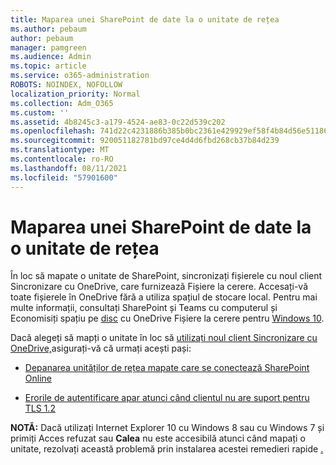 ```yaml
---
title: Maparea unei SharePoint de date la o unitate de rețea
ms.author: pebaum
author: pebaum
manager: pamgreen
ms.audience: Admin
ms.topic: article
ms.service: o365-administration
ROBOTS: NOINDEX, NOFOLLOW
localization_priority: Normal
ms.collection: Adm_O365
ms.custom: ''
ms.assetid: 4b8245c3-a179-4524-ae83-0c22d539c202
ms.openlocfilehash: 741d22c4231886b385b0bc2361e429929ef58f4b84d56e51186f129fc5d07921
ms.sourcegitcommit: 920051182781bd97ce4d4d6fbd268cb37b84d239
ms.translationtype: MT
ms.contentlocale: ro-RO
ms.lasthandoff: 08/11/2021
ms.locfileid: "57901600"
---
```

# <a name="map-a-sharepoint-library-to-a-network-drive"></a>Maparea unei SharePoint de date la o unitate de rețea

În loc să mapate o unitate de SharePoint, sincronizați fișierele cu noul client Sincronizare cu OneDrive, care furnizează Fișiere la cerere. Accesați-vă toate fișierele în OneDrive fără a utiliza spațiul de stocare local. Pentru mai multe informații, consultați SharePoint și Teams cu computerul și Economisiți spațiu pe [disc](https://support.microsoft.com/office/sync-sharepoint-and-teams-files-with-your-computer-6de9ede8-5b6e-4503-80b2-6190f3354a88) cu OneDrive Fișiere la cerere pentru [Windows 10](https://support.microsoft.com/office/save-disk-space-with-onedrive-files-on-demand-for-windows-10-0e6860d3-d9f3-4971-b321-7092438fb38e).

Dacă alegeți să mapți o unitate în loc să [utilizați noul client Sincronizare cu OneDrive,](https://support.microsoft.com/office/sync-sharepoint-and-teams-files-with-your-computer-6de9ede8-5b6e-4503-80b2-6190f3354a88)asigurați-vă că urmați acești pași:

- [Depanarea unităților de rețea mapate care se conectează SharePoint Online](https://docs.microsoft.com/sharepoint/support/administration/troubleshoot-mapped-network-drives)

- [Erorile de autentificare apar atunci când clientul nu are suport pentru TLS 1.2](https://docs.microsoft.com/sharepoint/troubleshoot/administration/authentication-errors-tls12-support#network-drive-mapped-to-a-sharepoint-library)  

**NOTĂ:** Dacă utilizați Internet Explorer 10 cu Windows 8 sau cu Windows 7 și  primiți Acces refuzat sau **Calea** nu este accesibilă atunci când mapați o unitate, rezolvați această problemă prin instalarea acestei remedieri rapide [.](https://support.microsoft.com/topic/error-when-you-open-a-sharepoint-document-library-in-windows-explorer-or-map-a-network-drive-to-the-library-after-you-install-internet-explorer-10-96e640ba-059f-9b09-bb91-2a0319ee8b1d)